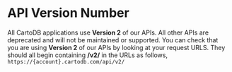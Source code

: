 # API Version Number

All CartoDB applications use **Version 2** of our APIs. All other APIs are deprecated and will not be maintained or supported. You can check that you are using **Version 2** of our APIs by looking at your request URLS. They should all begin containing **/v2/** in the URLs as follows, `https://{account}.cartodb.com/api/v2/`
